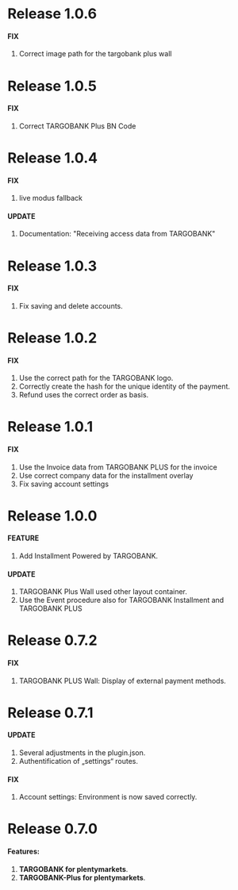 # Release 1.0.6

#### FIX
1. Correct image path for the targobank plus wall

# Release 1.0.5

#### FIX
1. Correct TARGOBANK Plus BN Code

# Release 1.0.4

#### FIX
1. live modus fallback 

#### UPDATE
1. Documentation: "Receiving access data from TARGOBANK" 

# Release 1.0.3

#### FIX
1. Fix saving and delete accounts.

# Release 1.0.2

#### FIX
1. Use the correct path for the TARGOBANK logo.
2. Correctly create the hash for the unique identity of the payment.
3. Refund uses the correct order as basis.

# Release 1.0.1

#### FIX
1. Use the Invoice data from TARGOBANK PLUS for the invoice
2. Use correct company data for the installment overlay
3. Fix saving account settings

# Release 1.0.0

#### FEATURE
1. Add Installment Powered by TARGOBANK.

#### UPDATE
1. TARGOBANK Plus Wall used other layout container.
2. Use the Event procedure also for TARGOBANK Installment and TARGOBANK PLUS

# Release 0.7.2

#### FIX
1. TARGOBANK PLUS Wall: Display of external payment methods.

# Release 0.7.1

#### UPDATE
1. Several adjustments in the plugin.json.
2. Authentification of „settings“ routes.

#### FIX
1. Account settings: Environment is now saved correctly.

# Release 0.7.0

#### Features:
  
1. **TARGOBANK for plentymarkets**.
2. **TARGOBANK-Plus for plentymarkets**.